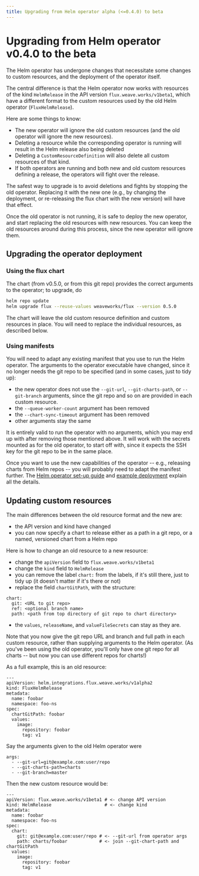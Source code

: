 ```yaml
---
title: Upgrading from Helm operator alpha (<=0.4.0) to beta
---
```


# Upgrading from Helm operator v0.4.0 to the beta

The Helm operator has undergone changes that necessitate some changes
to custom resources, and the deployment of the operator itself.

The central difference is that the Helm operator now works with
resources of the kind `HelmRelease` in the API version
`flux.weave.works/v1beta1`, which have a different format to the
custom resources used by the old Helm operator (`FluxHelmRelease`).

Here are some things to know:

 - The new operator will ignore the old custom resources (and the old
   operator will ignore the new resources).
 - Deleting a resource while the corresponding operator is running
   will result in the Helm release also being deleted
 - Deleting a `CustomResourceDefinition` will also delete all
   custom resources of that kind.
 - If both operators are running and both new and old custom resources
   defining a release, the operators will fight over the release.

The safest way to upgrade is to avoid deletions and fights by stopping
the old operator. Replacing it with the new one (e.g., by changing the
deployment, or re-releasing the flux chart with the new version) will
have that effect.

Once the old operator is not running, it is safe to deploy the new
operator, and start replacing the old resources with new
resources. You can keep the old resources around during this process,
since the new operator will ignore them.

## Upgrading the operator deployment

### Using the flux chart

The chart (from v0.5.0, or from this git repo) provides the
correct arguments to the operator; to upgrade, do

```bash
helm repo update
helm upgrade flux --reuse-values weaveworks/flux --version 0.5.0
```

The chart will leave the old custom resource definition and custom
resources in place. You will need to replace the individual resources,
as described below.

### Using manifests

You will need to adapt any existing manifest that you use to run the
Helm operator. The arguments to the operator executable have changed,
since it no longer needs the git repo to be specified (and in some
cases, just to tidy up):

 - the new operator does not use the `--git-url`, `--git-charts-path`,
   or `--git-branch` arguments, since the git repo and so on are
   provided in each custom resource.
 - the `--queue-worker-count` argument has been removed
 - the `--chart-sync-timeout` argument has been removed
 - other arguments stay the same

It is entirely valid to run the operator with no arguments, which you
may end up with after removing those mentioned above. It will work
with the secrets mounted as for the old operator, to start off with,
since it expects the SSH key for the git repo to be in the same place.

Once you want to use the new capabilities of the operator -- e.g.,
releasing charts from Helm repos -- you will probably need to adapt
the manifest further. The [Helm operator set-up
guide](./helm-integration.md) and [example
deployment](../deploy-helm/helm-operator-deployment.yaml) explain all
the details.

## Updating custom resources

The main differences between the old resource format and the new are:

 - the API version and kind have changed
 - you can now specify a chart to release either as a path in a git
   repo, or a named, versioned chart from a Helm repo

Here is how to change an old resource to a new resource:

 - change the `apiVersion` field to `flux.weave.works/v1beta1`
 - change the `kind` field to `HelmRelease`
 - you can remove the label `chart:` from the labels, if it's still
   there, just to tidy up (it doesn't matter if it's there or not)
 - replace the field `chartGitPath`, with the structure:

```
chart:
  git: <URL to git repo>
  ref: <optional branch name>
  path: <path from top directory of git repo to chart directory>
```

 - the `values`, `releaseName`, and `valueFileSecrets` can stay as
   they are.

Note that you now give the git repo URL and branch and full path in
each custom resource, rather than supplying arguments to the Helm
operator. (As you've been using the old operator, you'll only have one
git repo for all charts -- but now you can use different repos for
charts!)

As a full example, this is an old resource:

```
---
apiVersion: helm.integrations.flux.weave.works/v1alpha2
kind: FluxHelmRelease
metadata:
  name: foobar
  namespace: foo-ns
spec:
  chartGitPath: foobar
  values:
    image:
      repository: foobar
      tag: v1
```

Say the arguments given to the old Helm operator were

```
args:
  - --git-url=git@example.com:user/repo
  - --git-charts-path=charts
  - --git-branch=master
```

Then the new custom resource would be:

```
---
apiVersion: flux.weave.works/v1beta1 # <- change API version
kind: HelmRelease                    # <- change kind
metadata:
  name: foobar
  namespace: foo-ns
spec:
  chart:
    git: git@example.com:user/repo # <- --git-url from operator args
    path: charts/foobar            # <- join --git-chart-path and chartGitPath
  values:
    image:
      repository: foobar
      tag: v1
```
